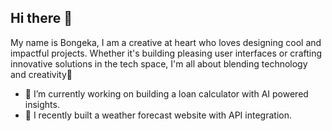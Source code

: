 ## Hi there 👋

My name is Bongeka, I am a creative at heart who loves designing cool and impactful projects. Whether it's building pleasing user interfaces or crafting innovative solutions in the tech space, I'm all about blending technology and creativity🌈

- 🔭 I’m currently working on building a loan calculator with AI powered insights.
- 🌱 I recently built a weather forecast website with API integration.


<!--


